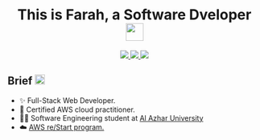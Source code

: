 
<h1 align="center">This is Farah, a Software Dveloper <img width="35" src="https://c.tenor.com/nebZyl8oN7IAAAAi/wave-hello.gif" /></h1>
<p align="center">
    <a href="https://www.linkedin.com/in/farah-shaqoura-0a75911a9/">
    <img src="https://img.shields.io/badge/-linkedin-%230966C2?style=for-the-badge&logo=linkedin&logoColor=white" />
    </a>
    <a href="mailto:farah.shaqoura@gmail.com?subject=Email From GitHub Account">
    <img src="https://img.shields.io/badge/Gmail-D14836?style=for-the-badge&logo=gmail&logoColor=white" />
    </a>
    <a href="">
    <img src="https://img.shields.io/badge/Facebook-1877F2?style=for-the-badge&logo=facebook&logoColor=white" />
    </a>
</p>

## Brief <img width="20" src="https://c.tenor.com/8McIGu0Tf_QAAAAi/fire-joypixels.gif" />
- ✨ Full-Stack Web Developer.
- 🥳️ Certified AWS cloud practitioner.
- 👨‍🎓 Software Engineering student at [Al Azhar University](http://www.alazhar.edu.ps/eng/index.asp)
- :cloud: [AWS re/Start program.](https://aws.amazon.com/training/restart/)
